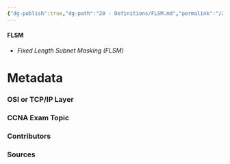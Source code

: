 ```yaml
---
{"dg-publish":true,"dg-path":"20 - Definitions/FLSM.md","permalink":"/20-definitions/flsm/","tags":["defs_ccna"]}
---
```


#### FLSM
- *Fixed Length Subnet Masking (FLSM)*







# Metadata
### OSI or TCP/IP Layer

### CCNA Exam Topic

### Contributors

### Sources

